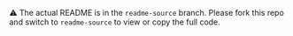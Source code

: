⚠️ The actual README is in the `readme-source` branch.
Please fork this repo and switch to `readme-source` to view or copy the full code.
